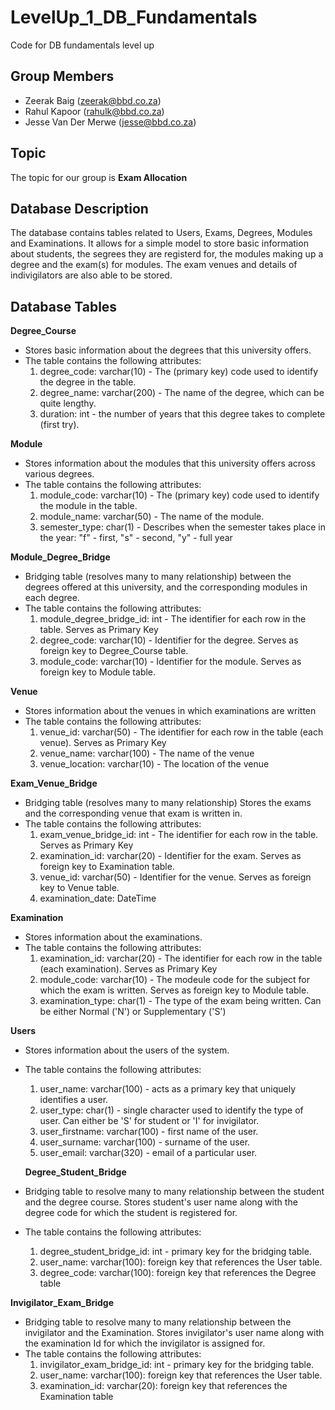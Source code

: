 # LevelUp_1_DB_Fundamentals
Code for DB fundamentals level up

## Group Members
- Zeerak Baig (zeerak@bbd.co.za)
- Rahul Kapoor (rahulk@bbd.co.za)
- Jesse Van Der Merwe (jesse@bbd.co.za)

## Topic
The topic for our group is **Exam Allocation**

## Database Description
The database contains tables related to Users, Exams, Degrees, Modules and Examinations. It allows for a simple model to store basic information about students, the segrees they are registerd for, the modules making up a degree and the exam(s) for modules. The exam venues and details of indivigilators are also able to be stored.


## Database Tables
__Degree_Course__
- Stores basic information about the degrees that this university offers. 
- The table contains the following attributes:
  1. degree_code: varchar(10) - The (primary key) code used to identify the degree in the table.
  2. degree_name: varchar(200) - The name of the degree, which can be quite lengthy. 
  3. duration: int - the number of years that this degree takes to complete (first try).
  
__Module__
- Stores information about the modules that this university offers across various degrees.
- The table contains the following attributes:
  1. module_code: varchar(10) - The (primary key) code used to identify the module in the table.
  2. module_name: varchar(50) - The name of the module.
  3. semester_type: char(1) - Describes when the semester takes place in the year: "f" - first, "s" - second, "y" - full year
  
__Module_Degree_Bridge__
- Bridging table (resolves many to many relationship) between the degrees offered at this university, and the corresponding modules in each degree.
- The table contains the following attributes:
  1. module_degree_bridge_id: int - The identifier for each row in the table. Serves as Primary Key
  2. degree_code: varchar(10) - Identifier for the degree. Serves as foreign key to Degree_Course table.
  3. module_code: varchar(10) - Identifier for the module. Serves as foreign key to Module table.  

__Venue__
- Stores information about the venues in which examinations are written
- The table contains the following attributes:
  1. venue_id: varchar(50) - The identifier for each row in the table (each venue). Serves as Primary Key
  2. venue_name: varchar(100) - The name of the venue
  3. venue_location: varchar(10) - The location of the venue
  
__Exam_Venue_Bridge__
- Bridging table (resolves many to many relationship) Stores the exams and the corresponding venue that exam is written in.
- The table contains the following attributes:
  1. exam_venue_bridge_id: int - The identifier for each row in the table. Serves as Primary Key
  2. examination_id: varchar(20) - Identifier for the exam. Serves as foreign key to Examination table.
  3. venue_id: varchar(50) - Identifier for the venue. Serves as foreign key to Venue table.
  4. examination_date: DateTime
  
__Examination__
- Stores information about the examinations.
- The table contains the following attributes:
  1. examination_id: varchar(20) - The identifier for each row in the table (each examination). Serves as Primary Key
  2. module_code: varchar(10) - The modeule code for the subject for which the exam is written. Serves as foreign key to Module table.
  3. examination_type: char(1) - The type of the exam being written. Can be either Normal ('N') or Supplementary ('S')
  
__Users__
- Stores information about the users of the system.
- The table contains the following attributes:
  1. user_name: varchar(100) - acts as a primary key that uniquely identifies a user.
  2. user_type: char(1) - single character used to identify the type of user. Can either be 'S' for student or 'I' for invigilator.
  3. user_firstname: varchar(100) - first name of the user.
  4. user_surname: varchar(100) - surname of the user.
  5. user_email: varchar(320) - email of a particular user.
  
  __Degree_Student_Bridge__
- Bridging table to resolve many to many relationship between the student and the degree course. Stores student's user name along with the degree code for which the     student is registered for.
- The table contains the following attributes:
  1. degree_student_bridge_id: int - primary key for the bridging table.
  2. user_name: varchar(100): foreign key that references the User table.
  3. degree_code: varchar(100): foreign key that references the Degree table
    
__Invigilator_Exam_Bridge__
- Bridging table to resolve many to many relationship between the invigilator and the Examination. Stores invigilator's user name along with the examination Id for       which the invigilator is assigned for.
- The table contains the following attributes:
  1. invigilator_exam_bridge_id: int - primary key for the bridging table.
  2. user_name: varchar(100): foreign key that references the User table.
  3. examination_id: varchar(20): foreign key that references the Examination table

